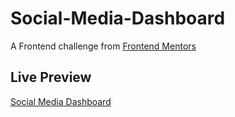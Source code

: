 # Social-Media-Dashboard

A Frontend challenge from [Frontend Mentors](https://www.frontendmentor.io/)

## Live Preview
[Social Media Dashboard](https://social-media-dashboard-three.now.sh/)
